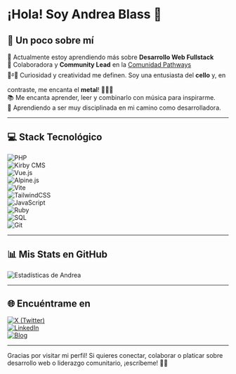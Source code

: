 # ¡Hola! Soy Andrea Blass 👋

## 🌸 Un poco sobre mí  
🌱 Actualmente estoy aprendiendo más sobre **Desarrollo Web Fullstack**  
💬 Colaboradora y **Community Lead** en la [Comunidad Pathways](https://oscarswanros.com/comunidad/)  
🎻࿔🍂 Curiosidad y creatividad me definen. Soy una entusiasta del **cello** y, en contraste, me encanta el **metal**! 🤘🎸🎶  
📚 Me encanta aprender, leer y combinarlo con música para inspirarme.  
💪 Aprendiendo a ser muy disciplinada en mi camino como desarrolladora.

---

## 💻 Stack Tecnológico  
![PHP](https://img.shields.io/badge/php-%23777BB4.svg?style=flat&logo=php&logoColor=white)  
![Kirby CMS](https://img.shields.io/badge/Kirby-C7393B?style=flat&logo=data:image/svg+xml;base64,PHN2ZyBmaWxsPSIjZmZmIiB2aWV3Qm94PSIwIDAgMTIgMTIiPjxwYXRoIGQ9Ik0xLjY2IDMuNDcgMy4zMyAzLjI3bC41NiAyLjI1TDMuMSA1LjhsMi44OS0xLjgyLS41Ni0yLjI1TDcuNjMgMi4xNyA1Ljg3IDMuMzZsLS41Ni0yLjI1IDEuNzUtMS4xMyAyLjM4IDIuMjdsLS41NiAyLjI0IDEuNzQgMS4xMiAyLjI1LTIuMzkgLjMyIDIuMTFIMTYuODhsLS44Ni0xLjE4bC0yLjI1IDEuMDYuNjIgMi4zMS01LjMzIDMuNjMtLjgxLS42OC4yMy0xLjE1em0zLjAzLjA4IDMuNjkgMi4yNi0uMzYgMi4xLS40MiAxLjUxIDEuNzUtLjg4IDAuMTQgMi4xOC0yLjYzLS4yOS0yLjI0LTIuNDUtMS44MiIvPjwvc3ZnPg==)  
![Vue.js](https://img.shields.io/badge/vue-%234FC08D.svg?style=flat&logo=vue.js&logoColor=white)  
![Alpine.js](https://img.shields.io/badge/alpinejs-%2335495e.svg?style=flat&logo=alpine.js&logoColor=white)  
![Vite](https://img.shields.io/badge/vite-%234bc0c7.svg?style=flat&logo=vite&logoColor=white)  
![TailwindCSS](https://img.shields.io/badge/tailwindcss-%2338B2AC.svg?style=flat&logo=tailwind-css&logoColor=white)  
![JavaScript](https://img.shields.io/badge/javascript-%23F7DF1E.svg?style=flat&logo=javascript&logoColor=black)  
![Ruby](https://img.shields.io/badge/ruby-%23D32F2F.svg?style=flat&logo=ruby&logoColor=white)  
![SQL](https://img.shields.io/badge/sql-%234CAF50.svg?style=flat&logo=MySQL&logoColor=white)  
![Git](https://img.shields.io/badge/git-%232C2C2C.svg?style=flat&logo=git&logoColor=white)  

---

## 📊 Mis Stats en GitHub  
![Estadísticas de Andrea](https://github-readme-stats.vercel.app/api?username=andreablass&theme=buefy&show_icons=true&count_private=true&title_color=f00c8c&text_color=852966&icon_color=fa87d4)

---

## 🌐 Encuéntrame en  
[![X (Twitter)](https://img.shields.io/badge/X-%23F06292.svg?logo=X&logoColor=white)](https://x.com/usrdeaba)  
[![LinkedIn](https://img.shields.io/badge/-LinkedIn-%23F06292.svg?logo=LinkedIn&logoColor=white)](https://www.linkedin.com/in/andrea-blass-3a63441b7/)  
[![Blog](https://img.shields.io/badge/Blog-%23F06292.svg?style=flat&logo=astro&logoColor=white)](https://tu-blog-aqui.com)  

---

Gracias por visitar mi perfil! Si quieres conectar, colaborar o platicar sobre desarrollo web o liderazgo comunitario, ¡escríbeme! 🚀💖
